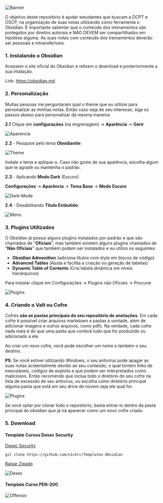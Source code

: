 ![Banner](https://github.com/n1ckrc/Obsidian-Templates/blob/main/Anexos/banner.png) 

O objetivo deste repositório é ajudar estudantes que buscam a DCPT e OSCP, na organização de suas notas utilizando como ferramenta o Obsidian.
É importante salientar que o conteúdo dos treinamentos são protegidos por direitos autorais e NÃO DEVEM ser compartilhados em hipótese alguma. 
As suas notas com conteúdo dos treinamentos deverão ser pessoais e intransferíveis.


### 1. Instalando o Obsidian

Acessem o site oficial do Obsidian e relizem o download e posteriormente a sua intalação.

Link: https://obsidian.md



### 2. Personalização

Muitas pessoas me perguntaram qual o theme que eu utilizei para personalizar as minhas notas. Então caso seja de seu interesse, siga os passos abaixo para personalizar da mesma maneira:


**2.1** Clique em **configurações** (na engrenagem) -> **Aparência** -> **Gerir**

![Aparencia](https://github.com/n1ckrc/Obsidian-Templates/blob/main/Anexos/aparencia.png)


**2.2** - Pesquise pelo tema **Obsidianite**:

![Theme](https://github.com/n1ckrc/Obsidian-Templates/blob/main/Anexos/theme.png)

Instale o tema e aplique-o. Caso não goste de sua aparência, escolha algum que te agrade ou mantenha o padrão.


**2.3** - Aplicando **Modo Dark** (Escuro): 

**Configurações** -> **Aparência** -> **Tema Base** -> **Modo Escuro**

![Dark-Mode](https://github.com/n1ckrc/Obsidian-Templates/blob/main/Anexos/modo-escuro.png)


**2.4** - Desabilitando **Título Embutido**: 

![Menu](https://github.com/n1ckrc/Obsidian-Templates/blob/main/Anexos/titulo.png)



### 3.  Plugins Utilizados

O Obsidian já possui alguns plugins instalados por padrão e que são chamados de "**Oficiais**", mas também existem alguns plugins chamados de "**Não Oficiais**" que também podem ser instalados e eu utilizo os seguintes:

- **Obsidian Admonition** (adiciona títulos com style em blocos de código)
- **Advanced Tables** (Ajuda e facilita a criação ou geração de tabelas)
- **Dynamic Table of Contents** (Cria tabela dinâmica om níveis hierárquicos)

Para instalar clique em Configurações -> Plugins não Oficiais -> Procurar


![Plugins](https://github.com/n1ckrc/Obsidian-Templates/blob/main/Anexos/plugins.png)



### 4. Criando o Valt ou Cofre

Cofres **são as pastas principais do seu repositório de anotações**. Em cada cofre é possível criar arquivos markdown e pastas à vontade, além de adicionar imagens e outros arquivos, como pdfs. Na verdade, cada cofre nada mais é do que uma pasta que conterá tudo que for produzido ou adicionado a ele.

Ao criar um novo cofre, você pode escolher um nome e também o seu destino.

**PS**: Se você estiver utilizando Windows, o seu antivírus pode apagar as suas notas acidentalmnte devido ao seu conteúdo, o qual tontém links de executáveis, códigos de exploits e  que podem ser interpretados como maliciosos. Então recomendo que inclua todo o diretório do seu cofre na lista de excessão de seu antivírus, ou escolha como diretório principal alguma pasta que está em seu drive de núvem seja ele qual for.

![Plugins](https://github.com/n1ckrc/Obsidian-Templates/blob/main/Anexos/criando-cofre.png)

Se você optar por clonar todo o repositório, basta extrai-lo dentro da pasta principal do obsidian que já irá aparecer como um novo cofre criado.



### 5. Download


#### Template Cursos Desec Security

<p><a href="https://github.com/n1ckrc/Obsidian-Templates/tree/main/Desec-Security">Desec Security</a></p>

```
git clone https://github.com/n1ckrc/Templates-Obsidian
```
<p><a href="https://github.com/n1ckrc/Obsidian-Templates/archive/refs/heads/main.zip">Baixar Zipado</a></p>

![Desec](https://github.com/n1ckrc/Obsidian-Templates/blob/main/Anexos/desec.png)


#### Template Curso PEN-200

![Offensiv](https://github.com/n1ckrc/Obsidian-Templates/blob/main/Anexos/offensive.png)

